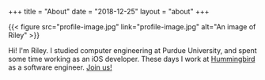 +++
title = "About"
date = "2018-12-25"
layout = "about"
+++

{{< figure
src="profile-image.jpg"
link="profile-image.jpg"
alt="An image of Riley" >}}

Hi! I'm Riley. I studied computer engineering at Purdue University, and spent
some time working as an iOS developer. These days I work at
[Hummingbird](https://hummingbird.co/) as a software engineer. [Join
us!](https://hummingbird.co/careers/)
